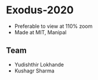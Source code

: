 # Exodus-2020

- Preferable to view at 110% zoom
- Made at MIT, Manipal

## Team
- Yudishthir Lokhande
- Kushagr Sharma
